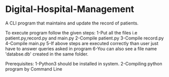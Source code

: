 # Digital-Hospital-Management
A CLI program that maintains and update the record of patients.


To execute program follow the given steps:
1-Put all the files i.e patient.py,record.py and main.py
2-Compile patient.py
3-Compile record.py
4-Compile main.py
5-If above steps are executed correctly than user just have to answer queries asked in program
6-You can also see a file name 'databse.db' created in the same folder.

Prerequisites:
1-Python3 should be installed in system.
2-Compiling python program by Command Line
